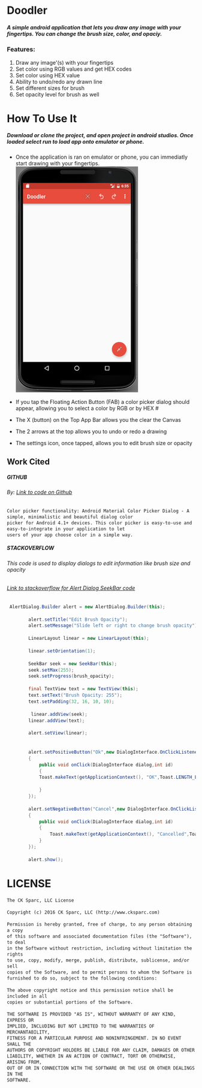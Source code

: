 # Doodler

##### A simple android application that lets you draw any image with your fingertips. You can change the brush size, color, and opaciy.
### Features:
  1. Draw any image'(s) with your fingertips
  2. Set color using RGB values and get HEX codes
  3. Set color using HEX value
  4. Ability to undo/redo any drawn line
  5. Set different sizes for brush
  6. Set opacity level for brush as well
  
  
# How To Use It
##### Download or clone the project, and open project in android studios. Once loaded select run to load app onto emulator or phone.

  * Once the application is ran on emulator or phone, you can immediatly start drawing with your fingertips. 
  ![alt text](https://github.com/CKSparc/Doodler/blob/master/app/Screen%20Shot%202016-11-06%20at%206.35.22%20PM.png "Screenshot of blank canvas")
  
  * If you tap the Floating Action Button (FAB) a color picker dialog should appear, allowing you to select a color by RGB or by HEX #
  * The X (button) on the Top App Bar allows you the clear the Canvas
  * The 2 arrows at the top allows you to undo or redo a drawing
  * The settings icon, once tapped, allows you to edit brush size or opacity

## Work Cited
##### GITHUB
###### By: [Link to code on Github](https://github.com/Pes8/android-material-color-picker-dialog)
``` 
Color picker functionality: Android Material Color Picker Dialog - A simple, minimalistic and beautiful dialog color 
picker for Android 4.1+ devices. This color picker is easy-to-use and easy-to-integrate in your application to let 
users of your app choose color in a simple way. 
```
##### STACKOVERFLOW
###### This code is used to display dialogs to edit information like brush size and opacity
###### [Link to stackoverflow for Alert Dialog SeekBar code](http://stackoverflow.com/questions/6424032/android-seekbar-in-dialog)

``` Java
 AlertDialog.Builder alert = new AlertDialog.Builder(this);

        alert.setTitle("Edit Brush Opacity");
        alert.setMessage("Slide left or right to change brush opacity");

        LinearLayout linear = new LinearLayout(this);

        linear.setOrientation(1);

        SeekBar seek = new SeekBar(this);
        seek.setMax(255);
        seek.setProgress(brush_opacity);

        final TextView text = new TextView(this);
        text.setText("Brush Opacity: 255");
        text.setPadding(32, 16, 10, 10);
        
         linear.addView(seek);
        linear.addView(text);

        alert.setView(linear);


        alert.setPositiveButton("Ok",new DialogInterface.OnClickListener()
        {
            public void onClick(DialogInterface dialog,int id)
            {
            Toast.makeText(getApplicationContext(), "OK",Toast.LENGTH_LONG).show();

            }
        });

        alert.setNegativeButton("Cancel",new DialogInterface.OnClickListener()
        {
            public void onClick(DialogInterface dialog,int id)
            {
                Toast.makeText(getApplicationContext(), "Cancelled",Toast.LENGTH_LONG).show();
            }
        });

        alert.show();

```
# LICENSE

```
The CK Sparc, LLC License

Copyright (c) 2016 CK Sparc, LLC (http://www.cksparc.com)

Permission is hereby granted, free of charge, to any person obtaining a copy
of this software and associated documentation files (the "Software"), to deal
in the Software without restriction, including without limitation the rights
to use, copy, modify, merge, publish, distribute, sublicense, and/or sell
copies of the Software, and to permit persons to whom the Software is
furnished to do so, subject to the following conditions:

The above copyright notice and this permission notice shall be included in all
copies or substantial portions of the Software.

THE SOFTWARE IS PROVIDED "AS IS", WITHOUT WARRANTY OF ANY KIND, EXPRESS OR
IMPLIED, INCLUDING BUT NOT LIMITED TO THE WARRANTIES OF MERCHANTABILITY,
FITNESS FOR A PARTICULAR PURPOSE AND NONINFRINGEMENT. IN NO EVENT SHALL THE
AUTHORS OR COPYRIGHT HOLDERS BE LIABLE FOR ANY CLAIM, DAMAGES OR OTHER
LIABILITY, WHETHER IN AN ACTION OF CONTRACT, TORT OR OTHERWISE, ARISING FROM,
OUT OF OR IN CONNECTION WITH THE SOFTWARE OR THE USE OR OTHER DEALINGS IN THE
SOFTWARE.
```
